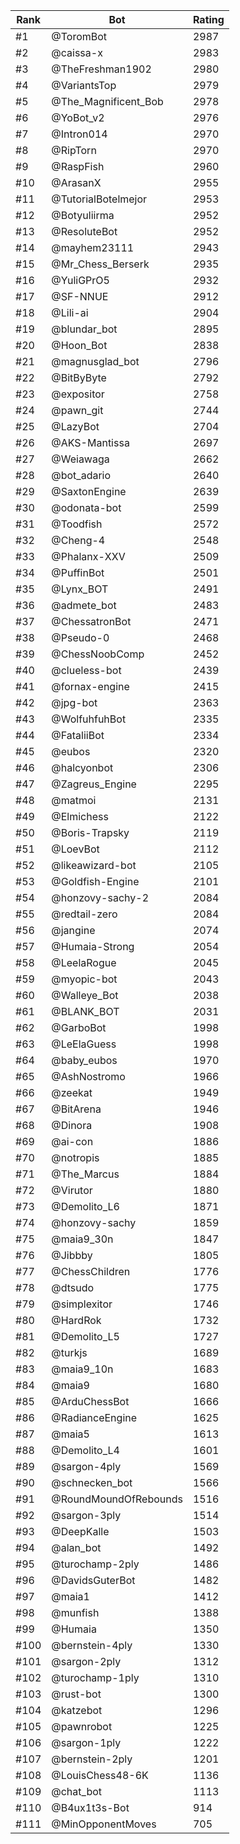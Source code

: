 Rank|Bot|Rating
---|---|---
#1|@ToromBot|2987
#2|@caissa-x|2983
#3|@TheFreshman1902|2980
#4|@VariantsTop|2979
#5|@The_Magnificent_Bob|2978
#6|@YoBot_v2|2976
#7|@Intron014|2970
#8|@RipTorn|2970
#9|@RaspFish|2960
#10|@ArasanX|2955
#11|@TutorialBotelmejor|2953
#12|@Botyuliirma|2952
#13|@ResoluteBot|2952
#14|@mayhem23111|2943
#15|@Mr_Chess_Berserk|2935
#16|@YuliGPrO5|2932
#17|@SF-NNUE|2912
#18|@Lili-ai|2904
#19|@blundar_bot|2895
#20|@Hoon_Bot|2838
#21|@magnusglad_bot|2796
#22|@BitByByte|2792
#23|@expositor|2758
#24|@pawn_git|2744
#25|@LazyBot|2704
#26|@AKS-Mantissa|2697
#27|@Weiawaga|2662
#28|@bot_adario|2640
#29|@SaxtonEngine|2639
#30|@odonata-bot|2599
#31|@Toodfish|2572
#32|@Cheng-4|2548
#33|@Phalanx-XXV|2509
#34|@PuffinBot|2501
#35|@Lynx_BOT|2491
#36|@admete_bot|2483
#37|@ChessatronBot|2471
#38|@Pseudo-0|2468
#39|@ChessNoobComp|2452
#40|@clueless-bot|2439
#41|@fornax-engine|2415
#42|@jpg-bot|2363
#43|@WolfuhfuhBot|2335
#44|@FataliiBot|2334
#45|@eubos|2320
#46|@halcyonbot|2306
#47|@Zagreus_Engine|2295
#48|@matmoi|2131
#49|@Elmichess|2122
#50|@Boris-Trapsky|2119
#51|@LoevBot|2112
#52|@likeawizard-bot|2105
#53|@Goldfish-Engine|2101
#54|@honzovy-sachy-2|2084
#55|@redtail-zero|2084
#56|@jangine|2074
#57|@Humaia-Strong|2054
#58|@LeelaRogue|2045
#59|@myopic-bot|2043
#60|@Walleye_Bot|2038
#61|@BLANK_BOT|2031
#62|@GarboBot|1998
#63|@LeElaGuess|1998
#64|@baby_eubos|1970
#65|@AshNostromo|1966
#66|@zeekat|1949
#67|@BitArena|1946
#68|@Dinora|1908
#69|@ai-con|1886
#70|@notropis|1885
#71|@The_Marcus|1884
#72|@Virutor|1880
#73|@Demolito_L6|1871
#74|@honzovy-sachy|1859
#75|@maia9_30n|1847
#76|@Jibbby|1805
#77|@ChessChildren|1776
#78|@dtsudo|1775
#79|@simplexitor|1746
#80|@HardRok|1732
#81|@Demolito_L5|1727
#82|@turkjs|1689
#83|@maia9_10n|1683
#84|@maia9|1680
#85|@ArduChessBot|1666
#86|@RadianceEngine|1625
#87|@maia5|1613
#88|@Demolito_L4|1601
#89|@sargon-4ply|1569
#90|@schnecken_bot|1566
#91|@RoundMoundOfRebounds|1516
#92|@sargon-3ply|1514
#93|@DeepKalle|1503
#94|@alan_bot|1492
#95|@turochamp-2ply|1486
#96|@DavidsGuterBot|1482
#97|@maia1|1412
#98|@munfish|1388
#99|@Humaia|1350
#100|@bernstein-4ply|1330
#101|@sargon-2ply|1312
#102|@turochamp-1ply|1310
#103|@rust-bot|1300
#104|@katzebot|1296
#105|@pawnrobot|1225
#106|@sargon-1ply|1222
#107|@bernstein-2ply|1201
#108|@LouisChess48-6K|1136
#109|@chat_bot|1113
#110|@B4ux1t3s-Bot|914
#111|@MinOpponentMoves|705
